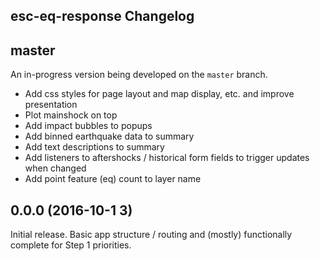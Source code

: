 esc-eq-response Changelog
-------------------------

## master

An in-progress version being developed on the `master` branch.

* Add css styles for page layout and map display, etc. and improve presentation
* Plot mainshock on top
* Add impact bubbles to popups
* Add binned earthquake data to summary
* Add text descriptions to summary
* Add listeners to aftershocks / historical form fields to trigger updates when changed
* Add point feature (eq) count to layer name


## 0.0.0 (2016-10-1 3)

Initial release. Basic app structure / routing and (mostly) functionally
complete for Step 1 priorities.
